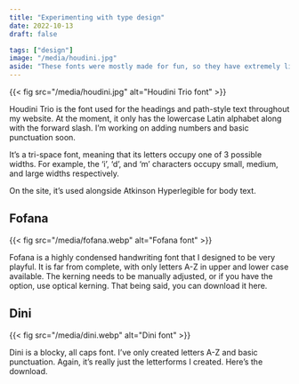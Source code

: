 ```yaml
---
title: "Experimenting with type design"
date: 2022-10-13
draft: false

tags: ["design"]
image: "/media/houdini.jpg"
aside: "These fonts were mostly made for fun, so they have extremely limited character sets and are pretty incomplete. Keep that in mind if you download them."
---
```

{{< fig src="/media/houdini.jpg" alt="Houdini Trio font" >}}

Houdini Trio is the font used for the headings and path-style text throughout my website. At the moment, it only has the lowercase Latin alphabet along with the forward slash. I’m working on adding numbers and basic punctuation soon.

It’s a tri-space font, meaning that its letters occupy one of 3 possible widths. For example, the ‘i’, ‘d’, and ‘m’ characters occupy small, medium, and large widths respectively.

On the site, it’s used alongside Atkinson Hyperlegible for body text.

## Fofana
    
{{< fig src="/media/fofana.webp" alt="Fofana font" >}}

Fofana is a highly condensed handwriting font that I designed to be very playful. It is far from complete, with only letters A-Z in upper and lower case available. The kerning needs to be manually adjusted, or if you have the option, use optical kerning. That being said, you can download it here.

## Dini

{{< fig src="/media/dini.webp" alt="Dini font" >}}

Dini is a blocky, all caps font. I’ve only created letters A-Z and basic punctuation. Again, it’s really just the letterforms I created. Here’s the download.
